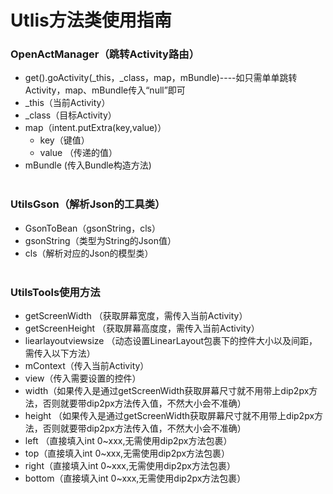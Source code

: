 # Utlis方法类使用指南
### OpenActManager（跳转Activity路由）
* get().goActivity(_this，_class，map，mBundle)----如只需单单跳转Activity，map、mBundle传入“null”即可
* _this（当前Activity）
* _class（目标Activity）
* map（intent.putExtra(key,value)）
  * key（键值）
  * value （传递的值）
* mBundle (传入Bundle构造方法)
<br><br>
### UtilsGson（解析Json的工具类）
* GsonToBean（gsonString，cls）
* gsonString（类型为String的Json值）
* cls（解析对应的Json的模型类）
<br><br>
### UtilsTools使用方法
* getScreenWidth （获取屏幕宽度，需传入当前Activity）
* getScreenHeight （获取屏幕高度度，需传入当前Activity）
* liearlayoutviewsize （动态设置LinearLayout包裹下的控件大小以及间距，需传入以下方法）
 * mContext（传入当前Activity）
 * view（传入需要设置的控件）
 * width（如果传入是通过getScreenWidth获取屏幕尺寸就不用带上dip2px方法，否则就要带dip2px方法传入值，不然大小会不准确）
 * height （如果传入是通过getScreenWidth获取屏幕尺寸就不用带上dip2px方法，否则就要带dip2px方法传入值，不然大小会不准确）
 * left （直接填入int 0~xxx,无需使用dip2px方法包裹）
 * top（直接填入int 0~xxx,无需使用dip2px方法包裹）
 * right（直接填入int 0~xxx,无需使用dip2px方法包裹）
 * bottom（直接填入int 0~xxx,无需使用dip2px方法包裹）

